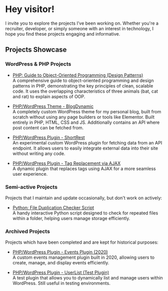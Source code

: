 # Hey visitor!

I invite you to explore the projects I’ve been working on. Whether you're a recruiter, developer, or simply someone with an interest in technology, I hope you find these projects engaging and informative.

## Projects Showcase

### WordPress & PHP Projects
- [PHP: Guide to Object-Oriented Programming (Design Patterns)](https://github.com/estevaojneto/PHP-BatRatCat)  
  A comprehensive guide to object-oriented programming and design patterns in PHP, demonstrating the key principles of clean, scalable code. It uses the overlapping characteristics of three animals (bat, cat and rat) to explain aspects of OOP.

- [PHP/WordPress Theme - BlogDynamic](https://github.com/estevaojneto/blogdynamic)  
  A completely custom WordPress theme for my personal blog, built from scratch without using any page builders or tools like Elementor. Built entirely in PHP, HTML, CSS and JS. Additionally contains an API where post content can be fetched from.

- [PHP/WordPress Plugin - ShortRest](https://github.com/estevaojneto/wp-shortrest)  
  An experimental custom WordPress plugin for fetching data from an API endpoint. It allows users to easily integrate external data into their site without writing any code.

- [PHP/WordPress Plugin - Tag Replacement via AJAX](https://github.com/estevaojneto/wp-simple-tag-replacement-ajax)  
  A dynamic plugin that replaces tags using AJAX for a more seamless user experience.

### Semi-active Projects
Projects that I maintain and update occasionally, but don't work on actively:

- [Python: File Duplication Checker Script]([link](https://github.com/estevaojneto/DuplicateFileCheck))  
  A handy interactive Python script designed to check for repeated files within a folder, helping users manage storage efficiently.

### Archived Projects
Projects which have been completed and are kept for historical purposes:

- [PHP/WordPress Plugin - Events Plugin (2020)](https://github.com/estevaojneto/wordpress_calendar)  
  A custom events management plugin built in 2020, allowing users to create, manage, and display events efficiently.

- [PHP/WordPress Plugin - UserList (Test Plugin)](https://github.com/estevaojneto/userlist-plugin)  
  A test plugin that allows you to dynamically list and manage users within WordPress. Still useful in testing environments.
